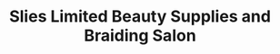 ---
title: "Slies Limited Beauty Supplies and Braiding Salon"
url: /tallahassee/slies-limited-beauty-supplies-and-braiding-salon/
shop: beauty
---